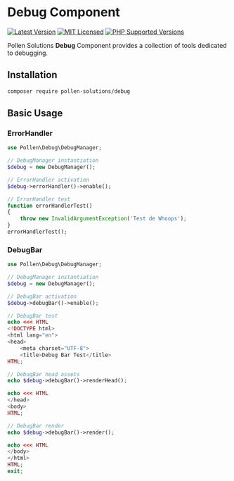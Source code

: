 # Debug Component

[![Latest Version](https://img.shields.io/badge/release-1.0.0-blue?style=for-the-badge)](https://www.presstify.com/pollen-solutions/debug/)
[![MIT Licensed](https://img.shields.io/badge/license-MIT-green?style=for-the-badge)](LICENSE.md)
[![PHP Supported Versions](https://img.shields.io/badge/PHP->=7.4-8892BF?style=for-the-badge&logo=php)](https://www.php.net/supported-versions.php)

Pollen Solutions **Debug** Component provides a collection of tools dedicated to debugging.

## Installation

```bash
composer require pollen-solutions/debug
```

## Basic Usage

### ErrorHandler

```php
use Pollen\Debug\DebugManager;

// DebugManager instantiation
$debug = new DebugManager();

// ErrorHandler activation
$debug->errorHandler()->enable();

// ErrorHandler test
function errorHandlerTest()
{
    throw new InvalidArgumentException('Test de Whoops');
}
errorHandlerTest();
```

### DebugBar

```php
use Pollen\Debug\DebugManager;

// DebugManager instantiation
$debug = new DebugManager();

// DebugBar activation
$debug->debugBar()->enable();

// DebugBar test
echo <<< HTML
<!DOCTYPE html>
<html lang="en">
<head>
    <meta charset="UTF-8">
    <title>Debug Bar Test</title>
HTML;

// DebugBar head assets
echo $debug->debugBar()->renderHead();

echo <<< HTML
</head>
<body>
HTML;

// DebugBar render
echo $debug->debugBar()->render();

echo <<< HTML
</body>
</html>
HTML;
exit;
```
